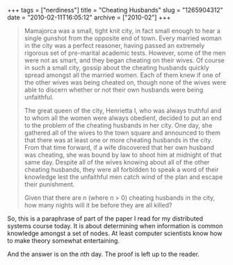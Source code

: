 +++
tags = ["nerdiness"]
title = "Cheating Husbands"
slug = "1265904312"
date = "2010-02-11T16:05:12"
archive = ["2010-02"]
+++

> Mamajorca was a small, tight knit city, in fact small enough to hear
> a single gunshot from the opposite end of town.  Every married woman in
> the city was a perfect reasoner, having passed an extremely rigorous set
> of pre-marital academic tests.  However, some of the men were not as
> smart, and they began cheating on their wives.  Of course in such a small
> city, gossip about the cheating husbands quickly spread amongst all the
> married women.  Each of them knew if one of the other wives was being
> cheated on, though none of the wives were able to discern whether or not
> their own husbands were being unfaithful.
> 
> The great queen of the city, Henrietta I, who was always truthful and to
> whom all the women were always obedient, decided to put an end to the
> problem of the cheating husbands in her city.  One day, she gathered all
> of the wives to the town square and announced to them that there was at
> least one or more cheating husbands in the city.  From that time forward,
> if a wife discovered that her own husband was cheating, she was bound by
> law to shoot him at midnight of that same day.  Despite all of the wives
> knowing about all of the other cheating husbands, they were all forbidden
> to speak a word of their knowledge lest the unfaithful men catch wind of
> the plan and escape their punishment.
> 
> Given that there are *n* (where *n* > 0) cheating husbands in the city,
> how many nights will it be before they are all killed?

So, this is a paraphrase of part of the paper I read for my distributed
systems course today.  It is about determining when information is common
knowledge amongst a set of nodes.  At least computer scientists know how
to make theory somewhat entertaining.

And the answer is on the *n*th day.  The proof is left up to the reader.
